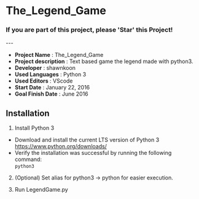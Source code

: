 # 
<h1>The_Legend_Game</h1>

<h3>If you are part of this project, please 'Star' this Project!</h3>
---
<ul>
  <li><strong>Project Name</strong> : The_Legend_Game</li>
  <li><strong>Project description</strong> : Text based game the legend made with python3.</li>
  <li><strong>Developer</strong> : shawnkoon</li>
  
  <li><strong>Used Languages</strong> : Python 3</li>
  
  <li><strong>Used Editors</strong> : VScode</li>
  
  <li><strong>Start Date</strong> : January 22, 2016</li>
  
  <li><strong>Goal Finish Date</strong> : June 2016</li>
</ul>

## Installation

1. Install Python 3
  - Download and install the current LTS version of Python 3  
  https://www.python.org/downloads/
  - Verify the installation was successful by running the following command:  
  `python3`

2. (Optional) Set alias for python3 -> python for easier execution. 

3. Run LegendGame.py
